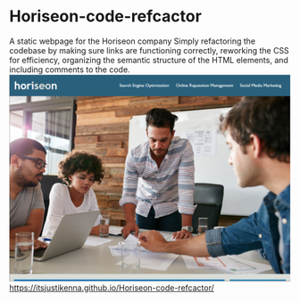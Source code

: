 # Horiseon-code-refcactor
A static webpage for the Horiseon company
Simply refactoring the codebase by making sure links are functioning correctly, reworking the CSS for efficiency, organizing the semantic structure of the HTML elements, and including comments to the code.
!["screenshot"](screenshot.PNG)
https://itsjustikenna.github.io/Horiseon-code-refcactor/